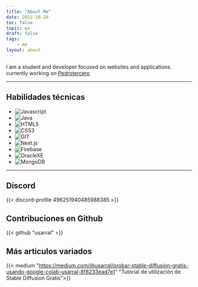 ```yaml
---
title: "About Me"
date: 2022-10-20
toc: false
topic: me
draft: false
tags:
    - me
layout: about
---
```

I am a student and developer focused on websites and applications. currently working on [Pedrotercero](https://pedrotercero.com)

---

## Habilidades técnicas

- ![Javascript](https://usarr.tech/js.png)
- ![Java](https://usarr.tech/java.png)
- ![HTML5](https://usarr.tech/html5.png)
- ![CSS3](https://usarr.tech/css.png)
- ![GIT](https://usarr.tech/git.png)
- ![Next.js](https://usarr.tech/next.png)
- ![Firebase](https://usarr.tech/firebase.png)
- ![OracleXE](https://usarr.tech/oraclexe.png)
- ![MongoDB](https://usarr.tech/mongodb.png)

---
## Discord 

{{< discord-profile 496251940485988385 >}}
## Contribuciones en Github

{{< github "usarral" >}}

## Más articulos variados

{{< medium "https://medium.com/@usarral/probar-stable-diffusion-gratis-usando-google-colab-usarral-8f8233ead7e1" "Tutorial de utilización de Stable Diffusion Gratis">}}
